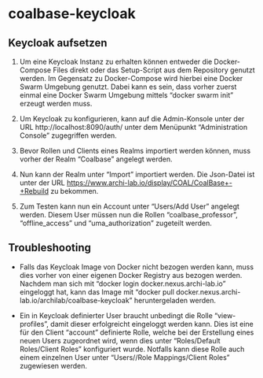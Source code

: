 # coalbase-keycloak

## Keycloak aufsetzen
1. Um eine Keycloak Instanz zu erhalten können entweder die Docker-Compose Files direkt oder das Setup-Script aus dem Repository genutzt werden. Im Gegensatz zu Docker-Compose wird hierbei eine Docker Swarm Umgebung genutzt. Dabei kann es sein, dass vorher zuerst einmal eine Docker Swarm Umgebung mittels “docker swarm init” erzeugt werden muss.

2. Um Keycloak zu konfigurieren, kann auf die Admin-Konsole unter der URL http://localhost:8090/auth/ unter dem Menüpunkt “Administration Console” zugegriffen werden.

3. Bevor Rollen und Clients eines Realms importiert werden können, muss vorher der Realm “Coalbase” angelegt werden.

4. Nun kann der Realm unter “Import” importiert werden. Die Json-Datei ist unter der URL https://www.archi-lab.io/display/COAL/CoalBase+-+Rebuild zu bekommen.

5. Zum Testen kann nun ein Account unter “Users/Add User” angelegt werden. Diesem User müssen nun die Rollen “coalbase_professor”, “offline_access” und “uma_authorization” zugeteilt werden.

## Troubleshooting
* Falls das Keycloak Image von Docker nicht bezogen werden kann, muss dies vorher von einer eigenen Docker Registry aus bezogen werden. Nachdem man sich mit “docker login docker.nexus.archi-lab.io” eingeloggt hat, kann das Image mit “docker pull docker.nexus.archi-lab.io/archilab/coalbase-keycloak” heruntergeladen werden.

* Ein in Keycloak definierter User braucht unbedingt die Rolle “view-profiles”, damit dieser erfolgreicht eingeloggt werden kann. Dies ist eine für den Client “account” definierte Rolle, welche bei der Erstellung eines neuen Users zugeordnet wird, wenn dies unter “Roles/Default Roles/Client Roles” konfiguriert wurde. Notfalls kann diese Rolle auch einem einzelnen User unter “Users/<User>/Role Mappings/Client Roles” zugewiesen werden.
